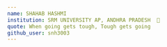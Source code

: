 ```yaml
---
name: SHAHAB HASHMI
institution: SRM UNIVERSITY AP, ANDHRA PRADESH  🚩
quote: When going gets tough, Tough gets going
github_user: snh3003
---
```

